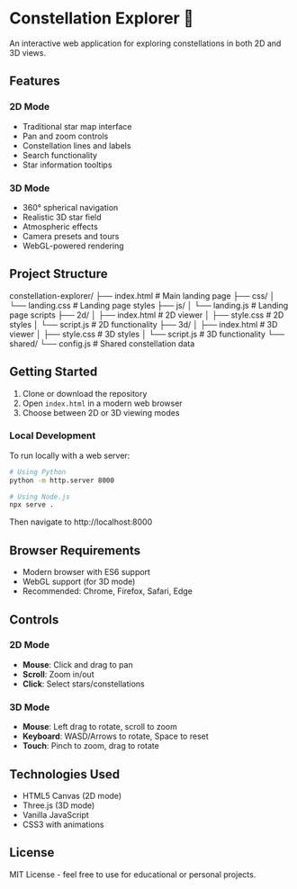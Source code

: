 # Constellation Explorer 🌟

An interactive web application for exploring constellations in both 2D and 3D views.

## Features

### 2D Mode
- Traditional star map interface
- Pan and zoom controls
- Constellation lines and labels
- Search functionality
- Star information tooltips

### 3D Mode
- 360° spherical navigation
- Realistic 3D star field
- Atmospheric effects
- Camera presets and tours
- WebGL-powered rendering

## Project Structure

constellation-explorer/
├── index.html # Main landing page
├── css/
│ └── landing.css # Landing page styles
├── js/
│ └── landing.js # Landing page scripts
├── 2d/
│ ├── index.html # 2D viewer
│ ├── style.css # 2D styles
│ └── script.js # 2D functionality
├── 3d/
│ ├── index.html # 3D viewer
│ ├── style.css # 3D styles
│ └── script.js # 3D functionality
└── shared/
└── config.js # Shared constellation data


## Getting Started

1. Clone or download the repository
2. Open `index.html` in a modern web browser
3. Choose between 2D or 3D viewing modes

### Local Development

To run locally with a web server:

```bash
# Using Python
python -m http.server 8000

# Using Node.js
npx serve .

```

Then navigate to http://localhost:8000


## Browser Requirements

- Modern browser with ES6 support
- WebGL support (for 3D mode)
- Recommended: Chrome, Firefox, Safari, Edge

## Controls

### 2D Mode
- **Mouse**: Click and drag to pan
- **Scroll**: Zoom in/out
- **Click**: Select stars/constellations

### 3D Mode
- **Mouse**: Left drag to rotate, scroll to zoom
- **Keyboard**: WASD/Arrows to rotate, Space to reset
- **Touch**: Pinch to zoom, drag to rotate

## Technologies Used

- HTML5 Canvas (2D mode)
- Three.js (3D mode)
- Vanilla JavaScript
- CSS3 with animations

## License

MIT License - feel free to use for educational or personal projects.
